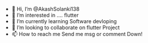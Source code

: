 - 👋 Hi, I’m @AkashSolanki138
- 👀 I’m interested in .... flutter
- 🌱 I’m currently learning Software devloping
- 💞️ I’m looking to collaborate on flutter Project
- 📫 How to reach me Send me msg or comment Down!

<!---
AkashSolanki138/AkashSolanki138 is a ✨ special ✨ repository because its `README.md` (this file) appears on your GitHub profile.
You can click the Preview link to take a look at your changes.
--->
